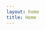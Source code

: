 ```yaml
---
layout: home
title: Home
---
```


<!-- ## Note

Welcome, this is my new personal website, created just in November 2023. For this, not all of my projects are here (I will try to add them on an ongoing basis). In any case, I invite you to take a look :]

If you want to contact with me, please visit: [contact](about). -->
